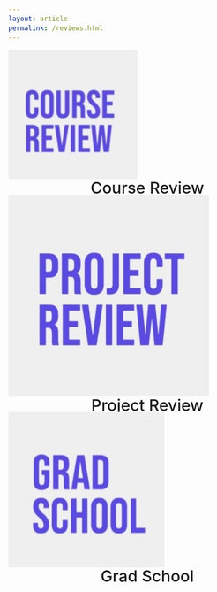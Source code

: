 ```yaml
---
layout: article
permalink: /reviews.html
---
```


<style>
  .card__header h4,
  .overlay p {
    text-align: center;
    margin: 0;
    padding: 0;
    line-height: 25px;
  }
</style>



<div class="grid">
  <div class="cell cell--12 cell--md-6 cell--lg-4 content p-2">
    <div class="card">
      <a href="/course_reviews.html">
        <div class="card__image card--clickable">
          <img class="image" src="\Image\Review\3Course.jpeg" />
        </div>
      </a>
      <div class="card__content">
        <div class="card__header">
          <h4 style=" font-weight: 500; font-size: 1.8rem;">Course Review</h4>
        </div>
      </div>
    </div>
  </div>
  <div class="cell cell--12 cell--md-6 cell--lg-4 content p-2">
    <div class="card">
      <a href="/project_reviews.html">
        <div class="card__image card--clickable">
          <img class="image" src="\Image\Review\3Project.jpeg" />
        </div>
      </a>
      <div class="card__content">
        <div class="card__header">
          <h4 style=" font-weight: 500; font-size: 1.8rem;">Project Review</h4>
        </div>
      </div>
    </div>
  </div>
  <div class="cell cell--12 cell--md-6 cell--lg-4 content p-2">
    <div class="card">
      <a href="/grad_profiles.html">
        <div class="card__image card--clickable">
          <img class="image" src="\Image\Review\3Grad.jpeg" />
        </div>
      </a>
      <div class="card__content">
        <div class="card__header">
          <h4 style=" font-weight: 500; font-size: 1.8rem;">Grad School</h4>
        </div>
      </div>
    </div>
  </div>
</div>

